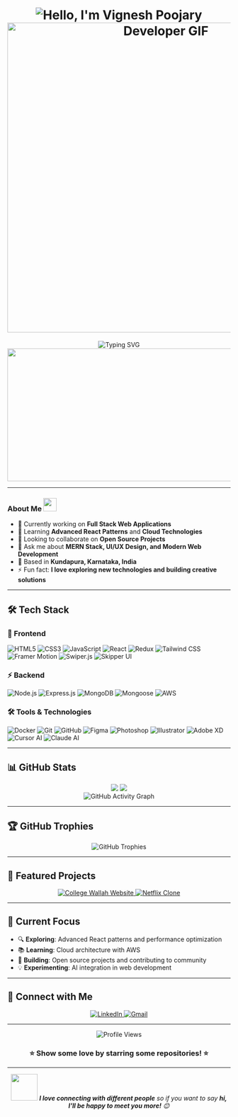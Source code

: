 
<div align="center">
  <h1>
    <img  src="https://readme-typing-svg.demolab.com?font=Fira+Code&size=60&duration=2800&pause=2000&color=00D9FF&center=true&vCenter=true&width=700&lines=Hi+there,+I'm+Vignesh+Poojary" alt="Hello, I'm Vignesh Poojary" />
  <img src="https://user-images.githubusercontent.com/74038190/212284100-561aa473-3905-4a80-b561-0d28506553ee.gif" width="700" alt="Developer GIF"/>
  </h1>
</div>

<div align="center">
  <img src="https://readme-typing-svg.herokuapp.com?font=Fira+Code&pause=1000&color=2196F3&center=true&vCenter=true&width=435&lines=Full+Stack+Developer;MERN+Stack+Enthusiast;UI%2FUX+Designer;Always+Learning+New+Things" alt="Typing SVG" />
</div>

<div align="center">
  <img src="https://user-images.githubusercontent.com/74038190/225813708-98b745f2-7d22-48cf-9150-083f1b00d6c9.gif" width="600" height="300"/>
</div>

---

<h3> About Me 
  <img src="https://user-images.githubusercontent.com/74038190/212284087-bbe7e430-757e-4901-90bf-4cd2ce3e1852.gif" width="30">
</h3>

- 🔭 Currently working on **Full Stack Web Applications**
- 🌱 Learning **Advanced React Patterns** and **Cloud Technologies**
- 👯 Looking to collaborate on **Open Source Projects**
- 💬 Ask me about **MERN Stack, UI/UX Design, and Modern Web Development**
- 📍 Based in **Kundapura, Karnataka, India**
- ⚡ Fun fact: **I love exploring new technologies and building creative solutions**

---

## 🛠️ Tech Stack

### 🎨 Frontend
<p align="left">
  <img src="https://img.shields.io/badge/HTML5-E34F26?style=for-the-badge&logo=html5&logoColor=white" alt="HTML5"/>
  <img src="https://img.shields.io/badge/CSS3-1572B6?style=for-the-badge&logo=css3&logoColor=white" alt="CSS3"/>
  <img src="https://img.shields.io/badge/JavaScript-F7DF1E?style=for-the-badge&logo=javascript&logoColor=black" alt="JavaScript"/>
  <img src="https://img.shields.io/badge/React-20232A?style=for-the-badge&logo=react&logoColor=61DAFB" alt="React"/>
  <img src="https://img.shields.io/badge/Redux-593D88?style=for-the-badge&logo=redux&logoColor=white" alt="Redux"/>
  <img src="https://img.shields.io/badge/Tailwind_CSS-38B2AC?style=for-the-badge&logo=tailwind-css&logoColor=white" alt="Tailwind CSS"/>
  <img src="https://img.shields.io/badge/Framer_Motion-0055FF?style=for-the-badge&logo=framer&logoColor=white" alt="Framer Motion"/>
  <img src="https://img.shields.io/badge/Swiper.js-6332F6?style=for-the-badge&logo=swiper&logoColor=white" alt="Swiper.js"/>
  <img src="https://img.shields.io/badge/Skipper_UI-FF6B6B?style=for-the-badge&logoColor=white" alt="Skipper UI"/>
</p>

### ⚡ Backend
<p align="left">
  <img src="https://img.shields.io/badge/Node.js-43853D?style=for-the-badge&logo=node.js&logoColor=white" alt="Node.js"/>
  <img src="https://img.shields.io/badge/Express.js-404D59?style=for-the-badge&logo=express&logoColor=white" alt="Express.js"/>
  <img src="https://img.shields.io/badge/MongoDB-4EA94B?style=for-the-badge&logo=mongodb&logoColor=white" alt="MongoDB"/>
  <img src="https://img.shields.io/badge/Mongoose-880000?style=for-the-badge&logo=mongoose&logoColor=white" alt="Mongoose"/>
  <img src="https://img.shields.io/badge/Amazon_AWS-232F3E?style=for-the-badge&logo=amazon-aws&logoColor=white" alt="AWS"/>
</p>

### 🛠️ Tools & Technologies
<p align="left">
  <img src="https://img.shields.io/badge/Docker-2496ED?style=for-the-badge&logo=docker&logoColor=white" alt="Docker"/>
  <img src="https://img.shields.io/badge/Git-F05032?style=for-the-badge&logo=git&logoColor=white" alt="Git"/>
  <img src="https://img.shields.io/badge/GitHub-100000?style=for-the-badge&logo=github&logoColor=white" alt="GitHub"/>
  <img src="https://img.shields.io/badge/Figma-F24E1E?style=for-the-badge&logo=figma&logoColor=white" alt="Figma"/>
  <img src="https://img.shields.io/badge/Adobe%20Photoshop-31A8FF?style=for-the-badge&logo=Adobe%20Photoshop&logoColor=black" alt="Photoshop"/>
  <img src="https://img.shields.io/badge/Adobe%20Illustrator-FF9A00?style=for-the-badge&logo=adobe%20illustrator&logoColor=white" alt="Illustrator"/>
  <img src="https://img.shields.io/badge/Adobe%20XD-470137?style=for-the-badge&logo=Adobe%20XD&logoColor=#FF61F6" alt="Adobe XD"/>
  <img src="https://img.shields.io/badge/Cursor_AI-000000?style=for-the-badge&logo=cursor&logoColor=white" alt="Cursor AI"/>
  <img src="https://img.shields.io/badge/Claude_AI-FF6B35?style=for-the-badge&logoColor=white" alt="Claude AI"/>
</p>

---

## 📊 GitHub Stats

<div align="center">
  <img src="https://github-readme-stats-sigma-five.vercel.app/api?username=VigneshPoojary-05&show_icons=true&theme=radical&hide_border=true&count_private=true"/>
   <img src="https://streak-stats.demolab.com?user=VigneshPoojary-05&theme=radical&border_radius=10&hide_border=true"/>
</div>


<div align="center">
  <img src="https://github-readme-activity-graph.vercel.app/graph?username=VigneshPoojary-05&bg_color=0d1117&color=f85d7f&line=f85d7f&point=ffc600&area=true&hide_border=true" alt="GitHub Activity Graph"/>
</div>

---

## 🏆 GitHub Trophies
<div align="center">
  <img src="https://github-profile-trophy.vercel.app/?username=VigneshPoojary-05&theme=radical&no-frame=true&no-bg=false&margin-w=4&column=7" alt="GitHub Trophies"/>
</div>

---

## 🌟 Featured Projects

<div align="center">
  <a href="https://github.com/VigneshPoojary-05/college-wallah-website">
    <img src="https://github-readme-stats-sigma-five.vercel.app/api/pin/?username=VigneshPoojary-05&repo=college-wallah-website&theme=radical&hide_border=true" alt="College Wallah Website"/>
  </a>
  <a href="https://github.com/VigneshPoojary-05/netflix-clone">
    <img src="https://github-readme-stats-sigma-five.vercel.app/api/pin/?username=VigneshPoojary-05&repo=netflix-clone&theme=radical&hide_border=true" alt="Netflix Clone"/>
  </a>
</div>

---

## 🎯 Current Focus

- 🔍 **Exploring**: Advanced React patterns and performance optimization
- 📚 **Learning**: Cloud architecture with AWS
- 🚀 **Building**: Open source projects and contributing to community
- 💡 **Experimenting**: AI integration in web development

---

## 🤝 Connect with Me

<div align="center">
  <a href="https://linkedin.com/in/vigneshpoojary" target="_blank">
    <img src="https://img.shields.io/badge/LinkedIn-0077B5?style=for-the-badge&logo=linkedin&logoColor=white" alt="LinkedIn"/>
  </a>
  <a href="mailto:vigneshpoojary005@gmail.com">
    <img src="https://img.shields.io/badge/Gmail-D14836?style=for-the-badge&logo=gmail&logoColor=white" alt="Gmail"/>
  </a>
</div>

---

<div align="center">
  <img src="https://komarev.com/ghpvc/?username=VigneshPoojary-05&color=brightgreen&style=for-the-badge" alt="Profile Views"/>
</div>

<div align="center">
  <h3>⭐ Show some love by starring some repositories! ⭐</h3>
</div>

---

<div align="center">
  <img src="https://media.giphy.com/media/LnQjpWaON8nhr21vNW/giphy.gif" width="60"> <em><b>I love connecting with different people</b> so if you want to say <b>hi, I'll be happy to meet you more!</b> 😊</em>
</div>
